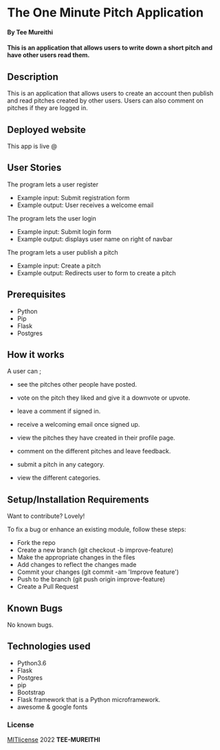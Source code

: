 # The One Minute Pitch Application
#### By **Tee Mureithi**

#### This is an application that allows users to write down a short pitch and have other users read them.

## Description
This is an application that allows users to create an account then publish and read pitches created by other users. Users can also comment on pitches if they are logged in.

## Deployed website 
This app is live @ 

## User Stories
The program lets a user register
* Example input: Submit registration form
* Example output: User receives a welcome email

The program lets the user login
* Example input: Submit login form
* Example output: displays user name on right of navbar

The program lets a user publish a pitch
* Example input: Create a pitch
* Example output: Redirects user to form to create a pitch

## Prerequisites
* Python
* Pip
* Flask
* Postgres

## How it works 
A user can ;
* see the pitches other people have posted.

* vote on the pitch they liked and give it a downvote or upvote.

* leave a comment if signed in.

* receive a welcoming email once signed up.

* view the pitches they have created in their profile page.

* comment on the different pitches and leave feedback.

* submit a pitch in any category.

* view the different categories.

## Setup/Installation Requirements
Want to contribute? Lovely!

To fix a bug or enhance an existing module, follow these steps:

* Fork the repo
* Create a new branch (git checkout -b improve-feature)
* Make the appropriate changes in the files
* Add changes to reflect the changes made
* Commit your changes (git commit -am 'Improve feature')
* Push to the branch (git push origin improve-feature)
* Create a Pull Request

## Known Bugs
No known bugs.

## Technologies used
* Python3.6
* Flask
* Postgres
* pip
* Bootstrap 
* Flask framework that is a Python microframework.
* awesome & google fonts


### License
[MITlicense](LICENSE) 2022 **TEE-MUREITHI**